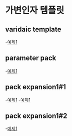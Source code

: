# 가변인자 템플릿

## varidaic template

-[예제1](./variadic1.cpp)

## parameter pack

-[예제1](./variadic2.cpp)

## pack expansion1#1

-[예제1](./PackExpansion1(1).cpp)
-[예제1](./PackExpansion1(2).cpp)

## pack expansion1#2

-[예제1](./PackExpansion2.cpp)